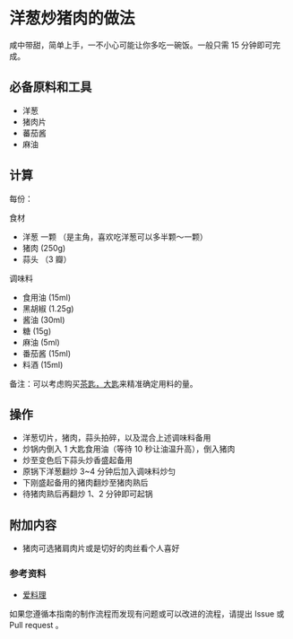 # 洋葱炒猪肉的做法

咸中带甜，简单上手，一不小心可能让你多吃一碗饭。一般只需 15 分钟即可完成。

## 必备原料和工具

- 洋葱
- 猪肉片
- 蕃茄酱
- 麻油

## 计算

每份：

食材

- 洋葱 一颗 （是主角，喜欢吃洋葱可以多半颗～一颗）
- 猪肉 (250g)
- 蒜头 （3 瓣）

调味料

- 食用油 (15ml)
- 黑胡椒 (1.25g)
- 酱油 (30ml)
- 糖 (15g)
- 麻油 (5ml)
- 番茄酱 (15ml)
- 料酒 (15ml)

备注：可以考虑购买[茶匙，大匙](https://www.sohu.com/a/127293243_570657)来精准确定用料的量。

## 操作

- 洋葱切片，猪肉，蒜头拍碎，以及混合上述调味料备用
- 炒锅内倒入 1 大匙食用油（等待 10 秒让油温升高），倒入猪肉
- 炒至变色后下蒜头炒香盛起备用
- 原锅下洋葱翻炒 3~4 分钟后加入调味料炒匀
- 下刚盛起备用的猪肉翻炒至猪肉熟后
- 待猪肉熟后再翻炒 1、2 分钟即可起锅

## 附加内容

- 猪肉可选猪肩肉片或是切好的肉丝看个人喜好

### 参考资料

- [爱料理](https://icook.tw/)

如果您遵循本指南的制作流程而发现有问题或可以改进的流程，请提出 Issue 或 Pull request 。
